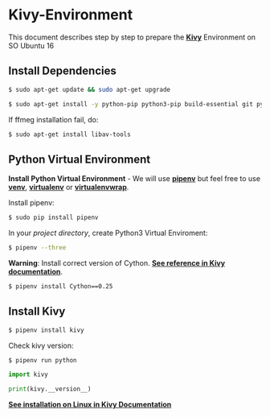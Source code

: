 # Kivy-Environment
This document describes step by step to prepare the [**Kivy**](https://kivy.org) Environment on SO Ubuntu 16

## Install Dependencies ##
```sh
$ sudo apt-get update && sudo apt-get upgrade
```
```sh
$ sudo apt-get install -y python-pip python3-pip build-essential git python python3  python-dev python3-dev libsdl2-dev  libsdl2-image-dev  libsdl2-mixer-dev  libsdl2-ttf-dev libportmidi-dev  libswscale-dev libavformat-dev libavcodec-dev zlib1g-dev ffmpeg
```
If ffmeg installation fail, do:
```sh
$ sudo apt-get install libav-tools
```

## Python Virtual Environment ##
**Install Python Virtual Environment** - We will use [**pipenv**](https://docs.pipenv.org/) but feel free to use [**venv**](https://docs.python.org/3/library/venv.html#module-venv), [**virtualenv**](https://virtualenv.pypa.io/en/stable/) or [**virtualenvwrap**](https://virtualenvwrapper.readthedocs.io/en/latest/).

Install pipenv: 
```sh
$ sudo pip install pipenv
```

In your _project directory_, create Python3 Virtual Enviroment: 
```sh
$ pipenv --three
```
**Warning**: Install correct version of Cython. [**See reference in Kivy documentation**](https://kivy.org/docs/installation/installation-linux.html#cython).
```sh
$ pipenv install Cython==0.25
```
## Install Kivy ##
```sh
$ pipenv install kivy
```
Check kivy version:
```sh
$ pipenv run python
```
```py
import kivy

print(kivy.__version__)
```
[**See installation on Linux in Kivy Documentation**](https://kivy.org/docs/installation/installation-linux.html)
